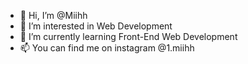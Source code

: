 - 👋 Hi, I’m @Miihh
- 👀 I’m interested in Web Development
- 🌱 I’m currently learning Front-End Web Development
- 📫 You can find me on instagram @1.miihh

